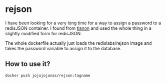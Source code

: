 # rejson

I have been looking for a very long time for a way to assign a password to a redisJSON container. I found from [tianon](https://github.com/tianon) and used the whole thing in a slightly modified form for redisJSON.

The whole dockerfile actually just loads the redislabs/rejson image and takes the password variable to assign it to the database.

## How to use it?

```console
docker push jojojojonas/rejson:tagname
```
